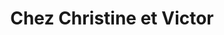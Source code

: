 ---
title: "Chez Christine et Victor"
url: /narrosse/chez-christine-et-victor/
shop: boulangerie
---